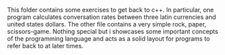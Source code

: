 This folder contains some exercises to get back to c++. 
In particular, one program calculates conversation rates 
between three latin currencies and united states dollars.
The other file contains a very simple rock, paper, 
scissors-game. Nothing special but i showcases some important
concepts of the programming language and acts as a solid
layout for programs to refer back to at later times.
